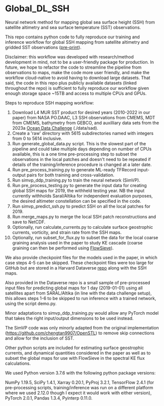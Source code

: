 # Global_DL_SSH
Neural network method for mapping global sea surface height (SSH) from satellite altimetry and sea surface temperature (SST) observations.

This repo contains python code to fully reproduce our training and inference workflow for global SSH mapping from satellite altimetry and gridded SST observations ([pre-print](https://doi.org/10.31223/X5W676)). 

Disclaimer: this workflow was developed with research/method development in mind, not to be a user-friendly package for production. In future, we hope to refactor the code to streamline the pipeline from observations to maps, make the code more user friendly, and make the workflow cloud-native to avoid having to download large datasets. That said, the code in this repo plus publicly available datasets (linked throughout the repo) is sufficient to fully reproduce our workflow given enough storage space ~15TB and access to multiple CPUs and GPUs.

Steps to reproduce SSH mapping workflow:

1. Download L4 MUR SST product for desired years (2010-2022 in our paper) from NASA PO.DAAC, L3 SSH observations from CMEMS, MDT from CMEMS, bathymetry from GEBCO, and auxilliary data sets from the 2023a [Ocean Data Challenge](https://github.com/ocean-data-challenges/2023a_SSH_mapping_OSE) (./data/sad).
2. Create a 'raw' directory with 5615 subdirectories named with integers from 0 to 5614 inclusive.
3. Run generate_global_data.py script. This is the slowest part of the pipeline and could take multiple days depending on number of CPUs available, this is a one time pre-processing step to subset the observations in the local patches and doesn't need to be repeated if details of the training/inference procedure is changed at a later date.
4. Run pre_process_training.py to generate ML-ready TFRecord input-output pairs for both training and cross-validation.
5. Run simvp_ddp_training.py to train the neural network (SimVP).
6. Run pre_process_testing.py to generate the input data for creating global SSH maps for 2019, the withheld testing year. NB the input currently withholds Saral/Altika for independent evaluation purposes, the desired altimeter constellation can be specified in the code.
7. Run simvp_predict_ssh.py to predict SSH on all the local patches for 2019.
8. Run merge_maps.py to merge the local SSH patch reconstructions and save to NetCDF.
9. Optionally, run calculate_currents.py to calculate surface geostrophic currents, vorticity, and strain rate from the SSH maps.
10. Optionally, run subset_for_flux.py to subset the data for the local coarse graining analysis used in the paper to study KE cascade (coarse graining can then be performed using [FlowSieve](https://github.com/husseinaluie/FlowSieve)).

We also provide checkpoint files for the models used in the paper, in which case steps 4-5 can be skipped. These checkpoint files were too large for GitHub but are stored in a Harvard Dataverse [repo](https://doi.org/10.7910/DVN/H4HQGD) along with the SSH maps.

Also provided in the Dataverse repo is a small sample of pre-processed input files for predicting global maps for 1 day (2019-01-01) using all satellites apart from SARAL/Altika (in line with the data challenge setup), this allows steps 1-6 to be skipped to run inference with a trained network, using the script demo.py. 

Minor adaptations to simvp_ddp_training.py would allow any PyTorch model that takes the right input/output dimensions to be used instead. 

The SimVP code was only minorly adapted from the original implementation (https://github.com/chengtan9907/OpenSTL) to remove skip connections and allow for the inclusion of SST.

Other python scripts are included for estimating surface geostrophic currents, and dynamical quantities considered in the paper as well as to subset the global maps for use with FlowSieve in the spectral KE flux calculations.

We used Python version 3.7.6 with the following python package versions:

NumPy 1.19.5, SciPy 1.4.1, Xarray 0.20.1, PyProj 3.2.1, TensorFlow 2.4.1 (for pre-processing scripts, training/inference was run on a different platform where we used 2.12.0 though I expect it would work with either version), PyTorch 2.0.1, Pandas 1.3.4, Pyinterp 0.11.0.

